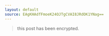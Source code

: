 ```yaml
---
layout: default
source: EAgKHAdfFmoeK24OJTgCVAI8JRdOK1YNag==
---
```


> this post has been encrypted.